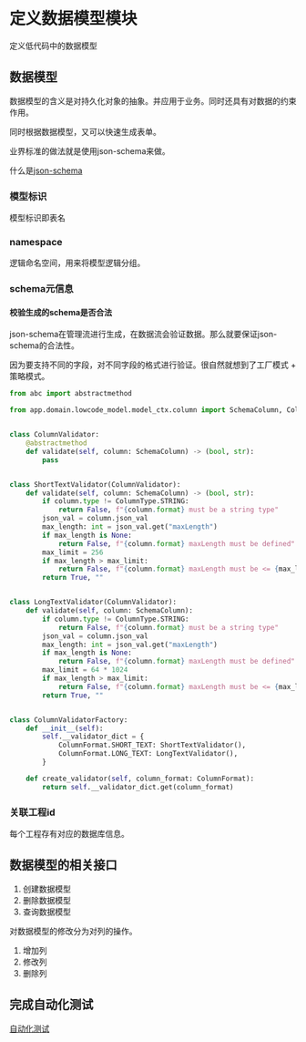 # 定义数据模型模块

定义低代码中的数据模型

## 数据模型

数据模型的含义是对持久化对象的抽象。并应用于业务。同时还具有对数据的约束作用。

同时根据数据模型，又可以快速生成表单。

业界标准的做法就是使用json-schema来做。

什么是[json-schema](https://json-schema.apifox.cn/)

### 模型标识
模型标识即表名

### namespace
逻辑命名空间，用来将模型逻辑分组。

### schema元信息
#### 校验生成的schema是否合法

json-schema在管理流进行生成，在数据流会验证数据。那么就要保证json-schema的合法性。

因为要支持不同的字段，对不同字段的格式进行验证。很自然就想到了工厂模式 + 策略模式。

```python
from abc import abstractmethod

from app.domain.lowcode_model.model_ctx.column import SchemaColumn, ColumnType, ColumnFormat


class ColumnValidator:
    @abstractmethod
    def validate(self, column: SchemaColumn) -> (bool, str):
        pass


class ShortTextValidator(ColumnValidator):
    def validate(self, column: SchemaColumn) -> (bool, str):
        if column.type != ColumnType.STRING:
            return False, f"{column.format} must be a string type"
        json_val = column.json_val
        max_length: int = json_val.get("maxLength")
        if max_length is None:
            return False, f"{column.format} maxLength must be defined"
        max_limit = 256
        if max_length > max_limit:
            return False, f"{column.format} maxLength must be <= {max_limit}"
        return True, ""


class LongTextValidator(ColumnValidator):
    def validate(self, column: SchemaColumn):
        if column.type != ColumnType.STRING:
            return False, f"{column.format} must be a string type"
        json_val = column.json_val
        max_length: int = json_val.get("maxLength")
        if max_length is None:
            return False, f"{column.format} maxLength must be defined"
        max_limit = 64 * 1024
        if max_length > max_limit:
            return False, f"{column.format} maxLength must be <= {max_limit}"
        return True, ""


class ColumnValidatorFactory:
    def __init__(self):
        self.__validator_dict = {
            ColumnFormat.SHORT_TEXT: ShortTextValidator(),
            ColumnFormat.LONG_TEXT: LongTextValidator(),
        }

    def create_validator(self, column_format: ColumnFormat):
        return self.__validator_dict.get(column_format)

```

### 关联工程id
每个工程存有对应的数据库信息。

## 数据模型的相关接口

1. 创建数据模型
2. 删除数据模型
3. 查询数据模型

对数据模型的修改分为对列的操作。

1. 增加列
2. 修改列
3. 删除列


## 完成自动化测试
[自动化测试](/autotest/manage_auto_test.py)